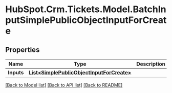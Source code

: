 # HubSpot.Crm.Tickets.Model.BatchInputSimplePublicObjectInputForCreate

## Properties

Name | Type | Description | Notes
------------ | ------------- | ------------- | -------------
**Inputs** | [**List&lt;SimplePublicObjectInputForCreate&gt;**](SimplePublicObjectInputForCreate.md) |  | 

[[Back to Model list]](../README.md#documentation-for-models) [[Back to API list]](../README.md#documentation-for-api-endpoints) [[Back to README]](../README.md)

